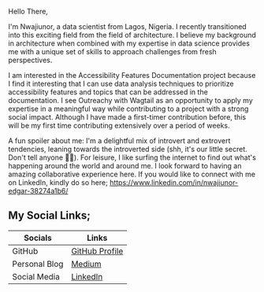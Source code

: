 Hello There,

I'm Nwajiunor, a data scientist from Lagos, Nigeria. I recently transitioned into this exciting field from the field of architecture. I believe my background in architecture when combined with my expertise in data science provides me with a unique set of skills to approach challenges from fresh perspectives.

I am interested in the Accessibility Features Documentation project because I find it interesting that I can use data analysis techniques to prioritize accessibility features and topics that can be addressed in the documentation. I see Outreachy with Wagtail as an opportunity to apply my expertise in a meaningful way while contributing to a project with a strong social impact. Although I have made a first-timer contribution before, this will be my first time contributing extensively over a period of weeks.

A fun spoiler about me: I'm a delightful mix of introvert and extrovert tendencies, leaning towards the introverted side (shh, it's our little secret. Don't tell anyone 🙈🙈). For leisure, I like surfing the internet to find out what's happening around the world and around me. I look forward to having an amazing collaborative experience here.
If you would like to connect with me on LinkedIn, kindly do so here; https://www.linkedin.com/in/nwajiunor-edgar-38274a1b6/

## My Social Links; 

| Socials  | Links |
| ------------- | ------------- |
| GitHub  | [GitHub Profile](https://github.com/temiwaji)  |
| Personal Blog  | [Medium](https://medium.com/@temiwaji)  |
| Social Media  | [LinkedIn](https://medium.com/@temiwaji](https://www.linkedin.com/in/nwajiunor-edgar-38274a1b6/)https://www.linkedin.com/in/nwajiunor-edgar-38274a1b6/)  |
